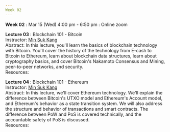 ```yaml
---
Week 02
---
```


<b>Week 02</b>
: Mar 15 (Wed) 4:00 pm - 6:50 pm
  : Online zoom

<b>Lecture 03</b>
: Blockchain 101 - Bitcoin<br>
  Instructor: <a href="/kaist/staff/#Min Suk Kang">Min Suk Kang</a><br>
  Abstract: In this lecture, you'll learn the basics of blockchain technology with Bitcoin. You'll cover the history of the technology from E-cash to Bitcoin to Ethereum, learn about blockchain data structures, learn about cryptography basics, and cover Bitcoin's Nakamoto Consensus and Mining, peer-to-peer networks, and security.<br>
  Resources:
  
<b>Lecture 04 </b>
: Blockchain 101 - Ethereum<br>
  Instructor: <a href="/kaist/staff/#Min Suk Kang">Min Suk Kang</a><br>
  Abstract: In this lecture, we'll cover Ethereum technology. We'll explain the difference between Bitcoin's UTXO model and Ethereum's Account model, and Ethereum's behavior as a state transition system. We will also address the structure and behavior of transactions and smart contracts. The difference between PoW and PoS is covered technically, and the accountable safety of PoS is discussed.<br>
  Resources:
  

